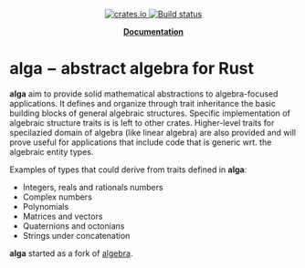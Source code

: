 <p align="center">
    <a href="https://crates.io/crates/alga">
         <img src="http://meritbadge.herokuapp.com/alga?style=flat-square" alt="crates.io">
    </a>
    <a href="https://travis-ci.org/sebcrozet/alga">
        <img src="https://travis-ci.org/sebcrozet/alga.svg?branch=master" alt="Build status">
    </a>
</p>
<p align = "center">
    <strong>
        <a href="https://docs.rs/alga">Documentation</a>
    </strong>
</p>

alga − abstract algebra for Rust
========

**alga** aim to provide solid mathematical abstractions to algebra-focused
applications. It defines and organize through trait inheritance the basic
building blocks of general algebraic structures. Specific implementation of
algebraic structure traits is is left to other crates. Higher-level traits for
specilazied domain of algebra (like linear algebra) are also provided and will
prove useful for applications that include code that is generic wrt. the
algebraic entity types.

Examples of types that could derive from traits defined in **alga**:

- Integers, reals and rationals numbers
- Complex numbers
- Polynomials
- Matrices and vectors
- Quaternions and octonians
- Strings under concatenation

**alga** started as a fork of [algebra](https://crates.io/crates/algebra).
